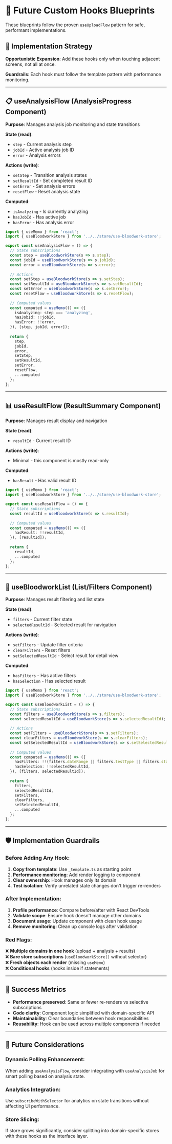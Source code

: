 # 🧩 Future Custom Hooks Blueprints

These blueprints follow the proven `useUploadFlow` pattern for safe, performant implementations.

## 🎯 Implementation Strategy

**Opportunistic Expansion**: Add these hooks only when touching adjacent screens, not all at once.

**Guardrails**: Each hook must follow the template pattern with performance monitoring.

---

## 📋 useAnalysisFlow (AnalysisProgress Component)

**Purpose**: Manages analysis job monitoring and state transitions

**State (read)**:
- `step` - Current analysis step
- `jobId` - Active analysis job ID
- `error` - Analysis errors

**Actions (write)**:
- `setStep` - Transition analysis states
- `setResultId` - Set completed result ID
- `setError` - Set analysis errors
- `resetFlow` - Reset analysis state

**Computed**:
- `isAnalyzing` - Is currently analyzing
- `hasJobId` - Has active job
- `hasError` - Has analysis error

```typescript
import { useMemo } from 'react';
import { useBloodworkStore } from '../../store/use-bloodwork-store';

export const useAnalysisFlow = () => {
  // State subscriptions
  const step = useBloodworkStore(s => s.step);
  const jobId = useBloodworkStore(s => s.jobId);
  const error = useBloodworkStore(s => s.error);
  
  // Actions
  const setStep = useBloodworkStore(s => s.setStep);
  const setResultId = useBloodworkStore(s => s.setResultId);
  const setError = useBloodworkStore(s => s.setError);
  const resetFlow = useBloodworkStore(s => s.resetFlow);
  
  // Computed values
  const computed = useMemo(() => ({
    isAnalyzing: step === 'analyzing',
    hasJobId: !!jobId,
    hasError: !!error,
  }), [step, jobId, error]);
  
  return { 
    step, 
    jobId, 
    error,
    setStep, 
    setResultId, 
    setError, 
    resetFlow, 
    ...computed 
  };
};
```

---

## 📊 useResultFlow (ResultSummary Component)

**Purpose**: Manages result display and navigation

**State (read)**:
- `resultId` - Current result ID

**Actions (write)**:
- Minimal - this component is mostly read-only

**Computed**:
- `hasResult` - Has valid result ID

```typescript
import { useMemo } from 'react';
import { useBloodworkStore } from '../../store/use-bloodwork-store';

export const useResultFlow = () => {
  // State subscriptions
  const resultId = useBloodworkStore(s => s.resultId);
  
  // Computed values
  const computed = useMemo(() => ({
    hasResult: !!resultId,
  }), [resultId]);
  
  return { 
    resultId,
    ...computed 
  };
};
```

---

## 📝 useBloodworkList (List/Filters Component)

**Purpose**: Manages result filtering and list state

**State (read)**:
- `filters` - Current filter state
- `selectedResultId` - Selected result for navigation

**Actions (write)**:
- `setFilters` - Update filter criteria
- `clearFilters` - Reset filters
- `setSelectedResultId` - Select result for detail view

**Computed**:
- `hasFilters` - Has active filters
- `hasSelection` - Has selected result

```typescript
import { useMemo } from 'react';
import { useBloodworkStore } from '../../store/use-bloodwork-store';

export const useBloodworkList = () => {
  // State subscriptions
  const filters = useBloodworkStore(s => s.filters);
  const selectedResultId = useBloodworkStore(s => s.selectedResultId);
  
  // Actions
  const setFilters = useBloodworkStore(s => s.setFilters);
  const clearFilters = useBloodworkStore(s => s.clearFilters);
  const setSelectedResultId = useBloodworkStore(s => s.setSelectedResultId);
  
  // Computed values
  const computed = useMemo(() => ({
    hasFilters: !!(filters.dateRange || filters.testType || filters.status),
    hasSelection: !!selectedResultId,
  }), [filters, selectedResultId]);
  
  return { 
    filters,
    selectedResultId,
    setFilters, 
    clearFilters,
    setSelectedResultId,
    ...computed 
  };
};
```

---

## 🛡️ Implementation Guardrails

### Before Adding Any Hook:

1. **Copy from template**: Use `_template.ts` as starting point
2. **Performance monitoring**: Add render logging to component
3. **Clear ownership**: Hook manages only its domain
4. **Test isolation**: Verify unrelated state changes don't trigger re-renders

### After Implementation:

1. **Profile performance**: Compare before/after with React DevTools
2. **Validate scope**: Ensure hook doesn't manage other domains
3. **Document usage**: Update component with clean hook usage
4. **Remove monitoring**: Clean up console logs after validation

### Red Flags:

❌ **Multiple domains in one hook** (upload + analysis + results)  
❌ **Bare store subscriptions** (`useBloodworkStore()` without selector)  
❌ **Fresh objects each render** (missing `useMemo`)  
❌ **Conditional hooks** (hooks inside if statements)  

---

## 🎯 Success Metrics

- **Performance preserved**: Same or fewer re-renders vs selective subscriptions
- **Code clarity**: Component logic simplified with domain-specific API
- **Maintainability**: Clear boundaries between hook responsibilities
- **Reusability**: Hook can be used across multiple components if needed

---

## 🔮 Future Considerations

### Dynamic Polling Enhancement:
When adding `useAnalysisFlow`, consider integrating with `useAnalysisJob` for smart polling based on analysis state.

### Analytics Integration:
Use `subscribeWithSelector` for analytics on state transitions without affecting UI performance.

### Store Slicing:
If store grows significantly, consider splitting into domain-specific stores with these hooks as the interface layer.
